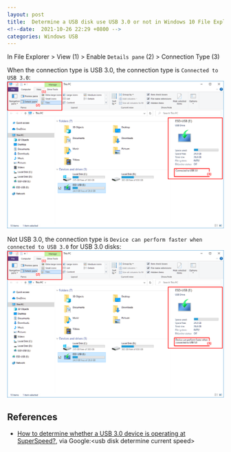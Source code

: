 ```yaml
---
layout: post
title:  Determine a USB disk use USB 3.0 or not in Windows 10 File Explorer, without additional tools
<!--date:  2021-10-26 22:29 +0800 -->
categories: Windows USB
---
```


In File Explorer > View (1) > Enable `Details pane` (2) > Connection Type (3)

When the connection type is USB 3.0, the connection type is `Connected to USB 3.0`: ![USB 3.0](/assets/USB3-2-connected_to_USB3.png)


Not USB 3.0, the connection type is `Device can perform faster when connected to USB 3.0` for USB 3.0 disks: ![Not USB 3.0](/assets/USB3-1-not_connected_to_USB3.png)


## References
* [How to determine whether a USB 3.0 device is operating at SuperSpeed?](https://techcommunity.microsoft.com/t5/microsoft-usb-blog/how-to-determine-whether-a-usb-3-0-device-is-operating-at/ba-p/270759), via Google:<usb disk determine current speed\>


[//]: <> (__END__)

